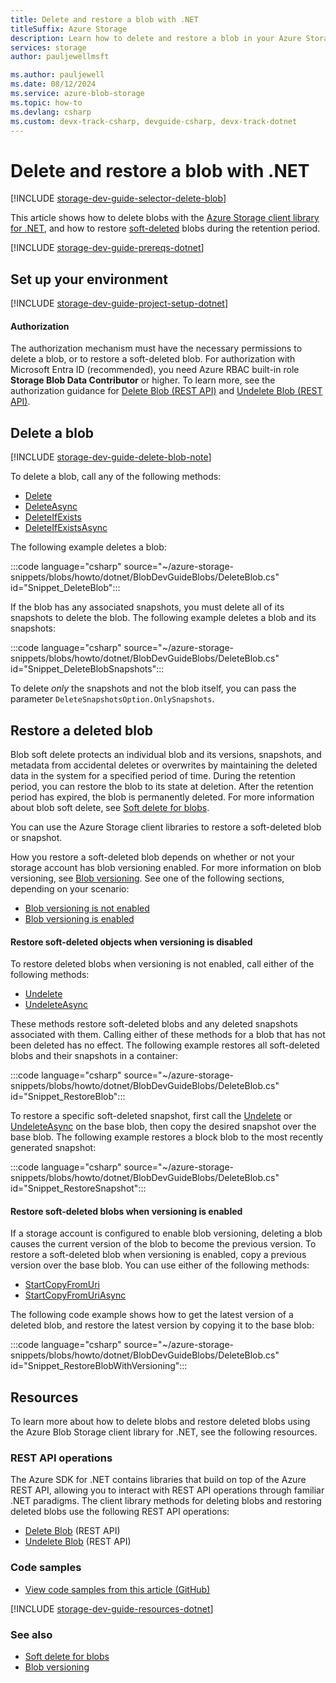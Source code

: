 ```yaml
---
title: Delete and restore a blob with .NET
titleSuffix: Azure Storage
description: Learn how to delete and restore a blob in your Azure Storage account using the .NET client library
services: storage
author: pauljewellmsft

ms.author: pauljewell
ms.date: 08/12/2024
ms.service: azure-blob-storage
ms.topic: how-to
ms.devlang: csharp
ms.custom: devx-track-csharp, devguide-csharp, devx-track-dotnet
---
```


# Delete and restore a blob with .NET

[!INCLUDE [storage-dev-guide-selector-delete-blob](../../../includes/storage-dev-guides/storage-dev-guide-selector-delete-blob.md)]

This article shows how to delete blobs with the [Azure Storage client library for .NET](/dotnet/api/overview/azure/storage), and how to restore [soft-deleted](soft-delete-blob-overview.md) blobs during the retention period.

[!INCLUDE [storage-dev-guide-prereqs-dotnet](../../../includes/storage-dev-guides/storage-dev-guide-prereqs-dotnet.md)]

## Set up your environment

[!INCLUDE [storage-dev-guide-project-setup-dotnet](../../../includes/storage-dev-guides/storage-dev-guide-project-setup-dotnet.md)]

#### Authorization

The authorization mechanism must have the necessary permissions to delete a blob, or to restore a soft-deleted blob. For authorization with Microsoft Entra ID (recommended), you need Azure RBAC built-in role **Storage Blob Data Contributor** or higher. To learn more, see the authorization guidance for [Delete Blob (REST API)](/rest/api/storageservices/delete-blob#authorization) and [Undelete Blob (REST API)](/rest/api/storageservices/undelete-blob#authorization).

## Delete a blob

[!INCLUDE [storage-dev-guide-delete-blob-note](../../../includes/storage-dev-guides/storage-dev-guide-delete-blob-note.md)]

To delete a blob, call any of the following methods:

- [Delete](/dotnet/api/azure.storage.blobs.specialized.blobbaseclient.delete)
- [DeleteAsync](/dotnet/api/azure.storage.blobs.specialized.blobbaseclient.deleteasync)
- [DeleteIfExists](/dotnet/api/azure.storage.blobs.specialized.blobbaseclient.deleteifexists)
- [DeleteIfExistsAsync](/dotnet/api/azure.storage.blobs.specialized.blobbaseclient.deleteifexistsasync)

The following example deletes a blob:

:::code language="csharp" source="~/azure-storage-snippets/blobs/howto/dotnet/BlobDevGuideBlobs/DeleteBlob.cs" id="Snippet_DeleteBlob":::

If the blob has any associated snapshots, you must delete all of its snapshots to delete the blob. The following example deletes a blob and its snapshots:

:::code language="csharp" source="~/azure-storage-snippets/blobs/howto/dotnet/BlobDevGuideBlobs/DeleteBlob.cs" id="Snippet_DeleteBlobSnapshots":::

To delete *only* the snapshots and not the blob itself, you can pass the parameter `DeleteSnapshotsOption.OnlySnapshots`.

## Restore a deleted blob

Blob soft delete protects an individual blob and its versions, snapshots, and metadata from accidental deletes or overwrites by maintaining the deleted data in the system for a specified period of time. During the retention period, you can restore the blob to its state at deletion. After the retention period has expired, the blob is permanently deleted. For more information about blob soft delete, see [Soft delete for blobs](soft-delete-blob-overview.md).

You can use the Azure Storage client libraries to restore a soft-deleted blob or snapshot. 

How you restore a soft-deleted blob depends on whether or not your storage account has blob versioning enabled. For more information on blob versioning, see [Blob versioning](../../storage/blobs/versioning-overview.md). See one of the following sections, depending on your scenario:

- [Blob versioning is not enabled](#restore-soft-deleted-objects-when-versioning-is-disabled)
- [Blob versioning is enabled](#restore-soft-deleted-blobs-when-versioning-is-enabled)

#### Restore soft-deleted objects when versioning is disabled

To restore deleted blobs when versioning is not enabled, call either of the following methods:

- [Undelete](/dotnet/api/azure.storage.blobs.specialized.blobbaseclient.undelete)
- [UndeleteAsync](/dotnet/api/azure.storage.blobs.specialized.blobbaseclient.undeleteasync)

These methods restore soft-deleted blobs and any deleted snapshots associated with them. Calling either of these methods for a blob that has not been deleted has no effect. The following example restores  all soft-deleted blobs and their snapshots in a container:

:::code language="csharp" source="~/azure-storage-snippets/blobs/howto/dotnet/BlobDevGuideBlobs/DeleteBlob.cs" id="Snippet_RestoreBlob":::

To restore a specific soft-deleted snapshot, first call the [Undelete](/dotnet/api/azure.storage.blobs.specialized.blobbaseclient.undelete) or [UndeleteAsync](/dotnet/api/azure.storage.blobs.specialized.blobbaseclient.undeleteasync) on the base blob, then copy the desired snapshot over the base blob. The following example restores a block blob to the most recently generated snapshot:

:::code language="csharp" source="~/azure-storage-snippets/blobs/howto/dotnet/BlobDevGuideBlobs/DeleteBlob.cs" id="Snippet_RestoreSnapshot":::

#### Restore soft-deleted blobs when versioning is enabled

If a storage account is configured to enable blob versioning, deleting a blob causes the current version of the blob to become the previous version. To restore a soft-deleted blob when versioning is enabled, copy a previous version over the base blob. You can use either of the following methods:

- [StartCopyFromUri](/dotnet/api/azure.storage.blobs.specialized.blobbaseclient.startcopyfromuri)
- [StartCopyFromUriAsync](/dotnet/api/azure.storage.blobs.specialized.blobbaseclient.startcopyfromuriasync)

The following code example shows how to get the latest version of a deleted blob, and restore the latest version by copying it to the base blob:

:::code language="csharp" source="~/azure-storage-snippets/blobs/howto/dotnet/BlobDevGuideBlobs/DeleteBlob.cs" id="Snippet_RestoreBlobWithVersioning":::

## Resources

To learn more about how to delete blobs and restore deleted blobs using the Azure Blob Storage client library for .NET, see the following resources.

### REST API operations

The Azure SDK for .NET contains libraries that build on top of the Azure REST API, allowing you to interact with REST API operations through familiar .NET paradigms. The client library methods for deleting blobs and restoring deleted blobs use the following REST API operations:

- [Delete Blob](/rest/api/storageservices/delete-blob) (REST API)
- [Undelete Blob](/rest/api/storageservices/undelete-blob) (REST API)

### Code samples

- [View code samples from this article (GitHub)](https://github.com/Azure-Samples/AzureStorageSnippets/blob/master/blobs/howto/dotnet/BlobDevGuideBlobs/DeleteBlob.cs)

[!INCLUDE [storage-dev-guide-resources-dotnet](../../../includes/storage-dev-guides/storage-dev-guide-resources-dotnet.md)]

### See also

- [Soft delete for blobs](soft-delete-blob-overview.md)
- [Blob versioning](versioning-overview.md)
